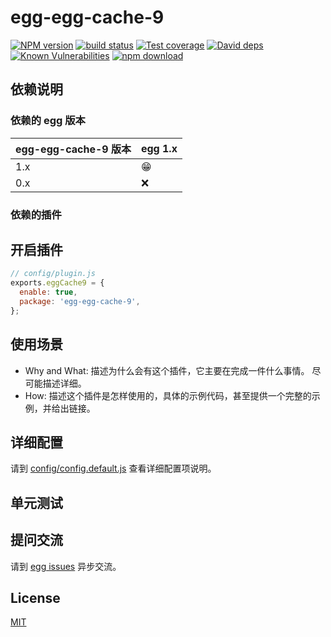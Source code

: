 # egg-egg-cache-9

[![NPM version][npm-image]][npm-url]
[![build status][travis-image]][travis-url]
[![Test coverage][codecov-image]][codecov-url]
[![David deps][david-image]][david-url]
[![Known Vulnerabilities][snyk-image]][snyk-url]
[![npm download][download-image]][download-url]

[npm-image]: https://img.shields.io/npm/v/egg-egg-cache-9.svg?style=flat-square
[npm-url]: https://npmjs.org/package/egg-egg-cache-9
[travis-image]: https://img.shields.io/travis/eggjs/egg-egg-cache-9.svg?style=flat-square
[travis-url]: https://travis-ci.org/eggjs/egg-egg-cache-9
[codecov-image]: https://img.shields.io/codecov/c/github/eggjs/egg-egg-cache-9.svg?style=flat-square
[codecov-url]: https://codecov.io/github/eggjs/egg-egg-cache-9?branch=master
[david-image]: https://img.shields.io/david/eggjs/egg-egg-cache-9.svg?style=flat-square
[david-url]: https://david-dm.org/eggjs/egg-egg-cache-9
[snyk-image]: https://snyk.io/test/npm/egg-egg-cache-9/badge.svg?style=flat-square
[snyk-url]: https://snyk.io/test/npm/egg-egg-cache-9
[download-image]: https://img.shields.io/npm/dm/egg-egg-cache-9.svg?style=flat-square
[download-url]: https://npmjs.org/package/egg-egg-cache-9

<!--
Description here.
-->

## 依赖说明

### 依赖的 egg 版本

egg-egg-cache-9 版本 | egg 1.x
--- | ---
1.x | 😁
0.x | ❌

### 依赖的插件
<!--

如果有依赖其它插件，请在这里特别说明。如

- security
- multipart

-->

## 开启插件

```js
// config/plugin.js
exports.eggCache9 = {
  enable: true,
  package: 'egg-egg-cache-9',
};
```

## 使用场景

- Why and What: 描述为什么会有这个插件，它主要在完成一件什么事情。
尽可能描述详细。
- How: 描述这个插件是怎样使用的，具体的示例代码，甚至提供一个完整的示例，并给出链接。

## 详细配置

请到 [config/config.default.js](config/config.default.js) 查看详细配置项说明。

## 单元测试

<!-- 描述如何在单元测试中使用此插件，例如 schedule 如何触发。无则省略。-->

## 提问交流

请到 [egg issues](https://github.com/eggjs/egg/issues) 异步交流。

## License

[MIT](LICENSE)
